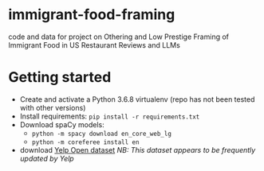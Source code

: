 # immigrant-food-framing
code and data for project on Othering and Low Prestige Framing of Immigrant Food in US Restaurant Reviews and LLMs

# Getting started
- Create and activate a Python 3.6.8 virtualenv (repo has not been tested with other versions)
- Install requirements: `pip install -r requirements.txt`
- Download spaCy models:
	- `python -m spacy download en_core_web_lg`
	- `python -m coreferee install en`
- download [Yelp Open dataset](https://www.yelp.com/dataset) *NB: This dataset appears to be frequently updated by Yelp*

